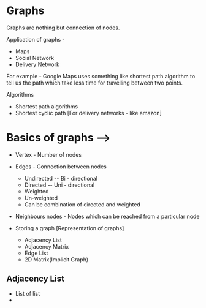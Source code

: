 # Graphs

Graphs are nothing but connection of nodes.

Application of graphs - 

- Maps
- Social Network
- Delivery Network

For example - Google Maps uses something like shortest path algorithm 
to tell us the path which take less time for travelling between two points.

Algorithms  
 - Shortest path algorithms
 - Shortest cyclic path [For delivery networks - like amazon]

# Basics of graphs -->

 - Vertex - Number of nodes
 - Edges - Connection between nodes

   - Undirected -- Bi - directional
   - Directed  -- Uni - directional
   - Weighted
   - Un-weighted
   - Can be combination of directed and weighted
 - Neighbours nodes - Nodes which can be reached from a particular node
 - Storing a graph [Representation of graphs]

   - Adjacency List
   - Adjacency Matrix
   - Edge List
   - 2D Matrix(Implicit Graph)
   

## Adjacency List 
 - List of list
 -  